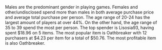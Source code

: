 Males are the predominant gender in playing games.
Females and other/undisclosed spend more than males in both average purchase price and average total purchase per person.
The age range of 20-24 has the largest amount of players at over 44%.
On the other hand, the age range of 35 to 39 spend the most per person.
The top spender is Lisosia93, having spent $18.96 on 5 items.
The most popular item is Oathbreaker with 12 purchasers at $4.23 per item for a total of $50.76.
The most profitable item is also Oathbreaker.
